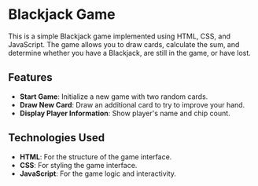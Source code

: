 # Blackjack Game

This is a simple Blackjack game implemented using HTML, CSS, and JavaScript. The game allows you to draw cards, calculate the sum, and determine whether you have a Blackjack, are still in the game, or have lost.

## Features

- **Start Game**: Initialize a new game with two random cards.
- **Draw New Card**: Draw an additional card to try to improve your hand.
- **Display Player Information**: Show player's name and chip count.

## Technologies Used

- **HTML**: For the structure of the game interface.
- **CSS**: For styling the game interface.
- **JavaScript**: For the game logic and interactivity.


